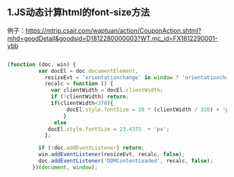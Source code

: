 ## 1.JS动态计算html的font-size方法

例子：<https://mtrip.csair.com/waptuan/action/CouponAction.shtml?mhd=goodDetail&goodsid=D1812280000003?WT.mc_id=FX1812290001-ybb>

```javascript

(function (doc, win) {
          var docEl = doc.documentElement,
            resizeEvt = 'orientationchange' in window ? 'orientationchange' : 'resize',
            recalc = function () {
              var clientWidth = docEl.clientWidth;
              if (!clientWidth) return;
			  if(clientWidth<378){
				   docEl.style.fontSize = 20 * (clientWidth / 320) + 'px';
				  }
			   else 	  
             docEl.style.fontSize = 23.4375  + 'px';
            };

          if (!doc.addEventListener) return;
          win.addEventListener(resizeEvt, recalc, false);
          doc.addEventListener('DOMContentLoaded', recalc, false);
        })(document, window);
```

